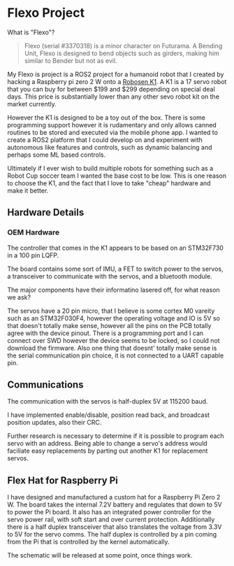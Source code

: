 # Flexo Project

What is "Flexo"?

> Flexo (serial #3370318) is a minor character on Futurama. A Bending Unit, 
Flexo is designed to bend objects such as girders, making him similar to 
Bender but not as evil.

My Flexo is project is a ROS2 project for a humanoid robot that I created
by hacking a Raspberry pi zero 2 W onto a 
[Robosen K1](https://www.robosen.com/us/k1-pro-interstellar-scout). 
A K1 is a 17 servo robot that you can buy for between $199 and $299 depending 
on special deal days. This price is substantially lower than any other sevo 
robot kit on the market currently.

However the K1 is designed to be a toy out of the box. There is some
programming support however it is rudamentary and only allows canned routines
to be stored and executed via the mobile phone app. I wanted to create a ROS2
platform that I could develop on and experiment with autonomous like features
and controls, such as dynamic balancing and perhaps some ML based controls.

Ultimately if I ever wish to build multiple robots for something such as
a Robot Cup soccer team I wanted the base cost to be low. This is one reason
to choose the K1, and the fact that I love to take "cheap" hardware and
make it better.

## Hardware Details

### OEM Hardware
The controller that comes in the K1 appears to be based on an STM32F730 in a 100 pin LQFP.

The board contains some sort of IMU, a FET to switch power to the servos, a transceiver to communicate with the servos, and a bluetooth module.

The major components have their informatino lasered off, for what reason we ask?

The servos have a 20 pin micro, that I believe is some cortex M0 vareity such as an STM32F030F4, however the operating voltage and IO is 5V so that doesn't totally make sense, however all the pins on the PCB totally agree with the device pinout.
There is a programming port and I can connect over SWD however the device seems to be locked, so I could not download the firmware. Also one thing that doesnt'
totally make sense is the serial communication pin choice, it is not connected to a UART capable pin.

## Communications

The communication with the servos is half-duplex 5V at 115200 baud.

I have implemented enable/disable, position read back, and broadcast position updates, also their CRC.

Further research is necessary to determine if it is possible to program each servo with an address. Being able to change a servo's address would faciliate easy replacements by parting out another K1 for replacement servos.

## Flex Hat for Raspberry Pi

I have designed and manufactured a custom hat for a Raspberry Pi Zero 2 W. The board takes the internal 7.2V battery and regulates that down to 5V to power the Pi board.
It also has an integrated power controller for the servo power rail, with soft start and over current protection.
Additionally there is a half duplex transceiver that also translates the voltage from 3.3V to 5V for the servo comms. The half duplex is controlled by a pin coming from the Pi that is controlled by the kernel automatically.

The schematic will be released at some point, once things work.

